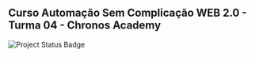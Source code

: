 ## Curso Automação Sem Complicação WEB 2.0 - Turma 04 - Chronos Academy


![Project Status Badge](https://img.shields.io/badge/Status%20do%20projeto-Em%20Andamento-yellow)
